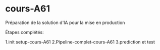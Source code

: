 # cours-A61
Préparation de la solution d'IA pour la mise en production

Étapes complétés:

1.init setup-cours-A61
2.Pipeline-complet-cours-A61
3.prediction et test

